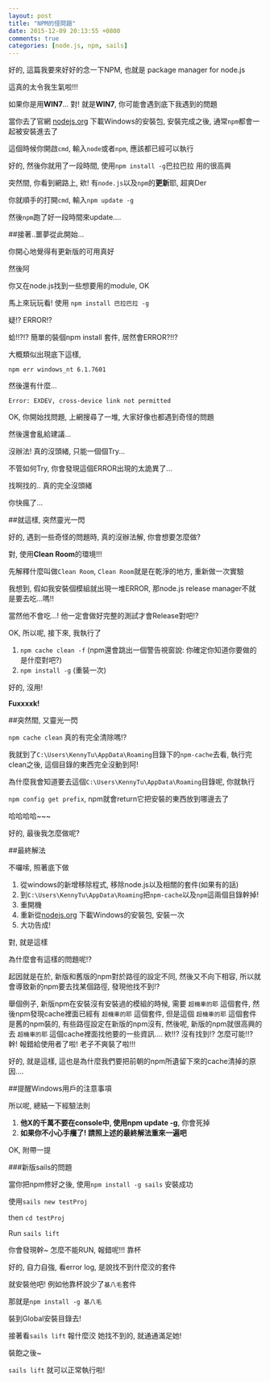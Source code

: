 ```yaml
---
layout: post
title: "NPM的怪問題"
date: 2015-12-09 20:13:55 +0800
comments: true
categories: [node.js, npm, sails]
---
```


好的, 這篇我要來好好的念一下NPM, 也就是 package manager for node.js

這真的太令我生氣啦!!!

如果你是用**WIN7**... 對! 就是**WIN7**, 你可能會遇到底下我遇到的問題

當你去了官網 <a href="https://nodejs.org/en/">nodejs.org</a> 下載Windows的安裝包, 安裝完成之後, 通常`npm`都會一起被安裝進去了

這個時候你開啟`cmd`, 輸入`node`或者`npm`, 應該都已經可以執行

<!--more-->

好的, 然後你就用了一段時間, 使用`npm install -g`巴拉巴拉 用的很高興

突然間, 你看到網路上, 欸! 有`node.js`以及`npm`的**更新**耶, 超爽Der

你就順手的打開`cmd`, 輸入`npm update -g`

然後`npm`跑了好一段時間來update....

##接著..噩夢從此開始...

你開心地覺得有更新版的可用真好

然後阿

你又在node.js找到一些想要用的module, OK

馬上來玩玩看! 使用 `npm install 巴拉巴拉 -g`

疑!? ERROR!?

蛤!!?!? 簡單的裝個npm install 套件, 居然會ERROR?!!?

大概類似出現底下這樣,

`npm err windows_nt 6.1.7601`

然後還有什麼...

`Error: EXDEV, cross-device link not permitted`

OK, 你開始找問題, 上網搜尋了一堆, 大家好像也都遇到奇怪的問題

然後還會亂給建議...

沒辦法! 真的沒頭緒, 只能一個個Try...

不管如何Try, 你會發現這個ERROR出現的太詭異了...

找啊找的.. 真的完全沒頭緒

你快瘋了...

##就這樣, 突然靈光一閃

好的, 遇到一些奇怪的問題時, 真的沒辦法解, 你會想要怎麼做?

對, 使用**Clean Room**的環境!!!

先解釋什麼叫做`Clean Room`, `Clean Room`就是在乾淨的地方, 重新做一次實驗

我想到, 假如我安裝個模組就出現一堆ERROR, 那node.js release manager不就是要去吃...嗎!!

當然他不會吃...! 他一定會做好完整的測試才會Release對吧!?

OK, 所以呢, 接下來, 我執行了

1. `npm cache clean -f` (npm還會跳出一個警告視窗說: 你確定你知道你要做的是什麼對吧?) 
2. `npm install -g` (重裝一次)

好的, 沒用!

**Fuxxxxk!**

##突然間, 又靈光一閃

`npm cache clean` 真的有完全清除嗎!?

我就到了`C:\Users\KennyTu\AppData\Roaming`目錄下的`npm-cache`去看, 執行完clean之後, 這個目錄的東西完全沒動到阿!

為什麼我會知道要去這個`C:\Users\KennyTu\AppData\Roaming`目錄呢, 你就執行

`npm config get prefix`, npm就會return它把安裝的東西放到哪邊去了

哈哈哈哈~~~

好的, 最後我怎麼做呢?

##最終解法

不囉嗦, 照著底下做

1. 從windows的新增移除程式, 移除node.js以及相關的套件(如果有的話)
2. 到`C:\Users\KennyTu\AppData\Roaming`把`npm-cache`以及`npm`這兩個目錄幹掉!
3. 重開機
3. 重新從<a href="https://nodejs.org/en/">nodejs.org</a> 下載Windows的安裝包, 安裝一次
4. 大功告成!


對, 就是這樣

為什麼會有這樣的問題呢!?

起因就是在於, 新版和舊版的npm對於路徑的設定不同, 然後又不向下相容, 所以就會導致新的npm要去找某個路徑, 發現他找不到!?

舉個例子, 新版npm在安裝沒有安裝過的模組的時候, 需要 `超機車的耶` 這個套件, 然後npm發現cache裡面已經有 `超機車的耶` 這個套件, 但是這個 `超機車的耶` 這個套件是舊的npm裝的, 有些路徑設定在新版的npm沒有, 然後呢, 新版的npm就很高興的去 `超機車的耶` 這個cache裡面找他要的一些資訊.... 欸!!? 沒有找到!? 怎麼可能!!? 幹! 報錯給使用者了啦! 老子不爽裝了啦!!! 

好的, 就是這樣, 這也是為什麼我們要把前朝的npm所遺留下來的cache清掉的原因....

##提醒Windows用戶的注意事項

所以呢, 總結一下經驗法則

1. **他X的千萬不要在console中, 使用npm update -g**, 你會死掉
2. **如果你不小心手癢了! 請照上述的最終解法重來一遍吧**

OK, 附帶一提

###新版sails的問題

當你把npm修好之後, 使用`npm install -g sails` 安裝成功

使用`sails new testProj`

then `cd testProj`

Run `sails lift`

你會發現幹~ 怎麼不能RUN, 報錯呢!!! 靠杯

好的, 自力自強, 看error log, 是說找不到什麼洨的套件

就安裝他吧! 例如他靠杯說少了`基八毛`套件

那就是`npm install -g 基八毛`

裝到Global安裝目錄去! 

接著看`sails lift` 報什麼洨 她找不到的, 就通通滿足她!

裝飽之後~ 

`sails lift` 就可以正常執行啦!



